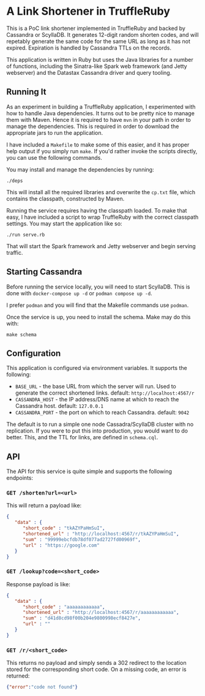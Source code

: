A Link Shortener in TruffleRuby
===============================

This is a PoC link shortener implemented in TruffleRuby and backed by Cassandra
or ScyllaDB. It generates 12-digit random shorten codes, and will repetably
generate the same code for the same URL as long as it has not expired.
Expiration is handled by Cassandra TTLs on the records.

This application is written in Ruby but uses the Java libraries for a number of
functions, including the Sinatra-like Spark web framework (and Jetty webserver)
and the Datastax Cassandra driver and query tooling.

Running It
----------

As an experiment in building a TruffleRuby application, I experimented with how
to handle Java dependencies. It turns out to be pretty nice to manage them with
Maven.  Hence it is required to have `mvn` in your path in order to manage the
dependencies.  This is required in order to download the appropriate jars to
run the application.

I have included a `Makefile` to make some of this easier, and it has proper
help output if you simply run `make`. If you'd rather invoke the scripts
directly, you can use the following commands.

You may install and manage the dependencies by running:
```
./deps
```

This will install all the required libraries and overwrite the `cp.txt` file,
which contains the classpath, constructed by Maven.

Running the service requires having the classpath loaded. To make that easy, I
have included a script to wrap TruffleRuby with the correct classpath settings.
You may start the application like so:

```
./run serve.rb
```

That will start the Spark framework and Jetty webserver and begin serving
traffic.

Starting Cassandra
------------------

Before running the service locally, you will need to start ScyllaDB. This is
done with `docker-compose up -d` or `podman compose up -d`.

I prefer `podman` and you will find that the Makefile commands use `podman`.

Once the service is up, you need to install the schema. Make may do this with:

```
make schema
```

Configuration
-------------

This application is configured via environment variables. It supports the following:

 * `BASE_URL` - the base URL from which the server will run. Used to generate
   the correct shortened links. default: `http://localhost:4567/r`
 * `CASSANDRA_HOST` - the IP address/DNS name at which to reach the Cassandra host.
   default: `127.0.0.1`
 * `CASSANDRA_PORT` - the port on which to reach Cassandra. default: `9042`

The default is to run a simple one node Cassadra/ScyllaDB cluster with no replication.
If you were to put this into production, you would want to do better. This, and
the TTL for links, are defined in `schema.cql`.

API
---

The API for this service is quite simple and supports the following endpoints:

### `GET /shorten?url=<url>`

This will return a payload like:
```json
{
   "data" : {
      "short_code" : "tkAZYPaHmSuI",
      "shortened_url" : "http://localhost:4567/r/tkAZYPaHmSuI",
      "sum" : "99999ebcfdb78df077ad2727fd00969f",
      "url" : "https://google.com"
   }
}
```

### `GET /lookup?code=<short_code>`

Response payload is like:

```json
{
   "data" : {
      "short_code" : "aaaaaaaaaaaa",
      "shortened_url" : "http://localhost:4567/r/aaaaaaaaaaaa",
      "sum" : "d41d8cd98f00b204e9800998ecf8427e",
      "url" : ""
   }
}
```

### `GET /r/<short_code>`

This returns no payload and simply sends a 302 redirect to the location stored
for the corresponding short code. On a missing code, an error is returned:

```json
{"error":"code not found"}
```
